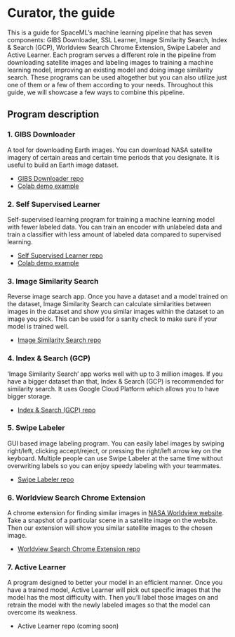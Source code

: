 # Curator, the guide
This is a guide for SpaceML’s machine learning pipeline that has seven components:  GIBS Downloader, SSL Learner, Image Similarity Search, Index & Search (GCP), Worldview Search Chrome Extension, Swipe Labeler and Active Learner. Each program serves a different role in the pipeline from downloading satellite images and labeling images to training a machine learning model, improving an existing model and doing image similarity search. These programs can be used altogether but you can also utilize just one of them or a few of them according to your needs. Throughout this guide, we will showcase a few ways to combine this pipeline.

## Program description
### 1. GIBS Downloader
A tool for downloading Earth images. You can download NASA satellite imagery of certain areas and certain time periods that you designate. It is useful to build an Earth image dataset.

* [GIBS Downloader repo](https://github.com/spaceml-org/GIBS-Downloader)
* [Colab demo example](https://github.com/spaceml-org/GIBS-Downloader/blob/main/notebooks/GIBS_Downloader_Demo.ipynb)

### 2. Self Supervised Learner
Self-supervised learning program for training a machine learning model with fewer labeled data. You can train an encoder with unlabeled data and train a classifier with less amount of labeled data compared to supervised learning.
* [Self Supervised Learner repo](https://github.com/spaceml-org/Self-Supervised-Learner)
* [Colab demo example](https://github.com/spaceml-org/Self-Supervised-Learner/blob/simsiam/tutorials/PythonColabTutorial_Merced.ipynb)

### 3. Image Similarity Search
Reverse image search app. Once you have a dataset and a model trained on the dataset, Image Similarity Search can calculate similarities between images in the dataset and show you similar images within the dataset to an image you pick. This can be used for a sanity check to make sure if your model is trained well.
* [Image Similarity Search repo](https://github.com/spaceml-org/Image-Similarity-Search)

### 4. Index & Search (GCP)
‘Image Similarity Search’ app works well with up to 3 million images. If you have a bigger dataset than that, Index & Search (GCP) is recommended for similarity search. It uses Google Cloud Platform which allows you to have bigger storage.
* [Index & Search (GCP) repo](https://github.com/spaceml-org/Scalable-Similarity-Search-with-GCP)

### 5. Swipe Labeler
GUI based image labeling program. You can easily label images by swiping right/left, clicking accept/reject, or pressing the right/left arrow key on the keyboard. Multiple people can use Swipe Labeler at the same time without overwriting labels so you can enjoy speedy labeling with your teammates.  
* [Swipe Labeler repo](https://github.com/spaceml-org/Swipe-Labeler)

### 6. Worldview Search Chrome Extension
A chrome extension for finding similar images in [NASA Worldview website](https://worldview.earthdata.nasa.gov/). Take a snapshot of a particular scene in a satellite image on the website. Then our extension will show you similar satellite images to the chosen image.
* [Worldview Search Chrome Extension repo](https://github.com/spaceml-org/Worldviewsearch-Chrome-Extension)

### 7. Active Learner
A program designed to better your model in an efficient manner. Once you have a trained model, Active Learner will pick out specific images that the model has the most difficulty with. Then you’ll label those images on and retrain the model with the newly labeled images so that the model can overcome its weakness.
* Active Learner repo (coming soon)
